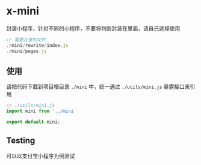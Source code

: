 # x-mini

封装小程序，针对不同的小程序，不要将判断封装在里面，请自己选择使用

```js
// 需要注意的文件
./mini/rewrite/index.js
./mini/pages.js
```

## 使用

请把代码下载到项目根目录 `./mini` 中，统一通过 `./utils/mini.js` 暴露接口来引用

```js
// ./utils/mini.js
import mini from '../mini'

export default mini;
```

## Testing

可以以支付宝小程序为例测试
